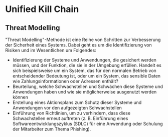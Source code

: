 # Unified Kill Chain

## Threat Modelling

"Threat Modelling"-Methode ist eine Reihe von Schritten zur Verbesserung der Sicherheit eines Systems. Dabei geht es um die Identifizierung von Risiken und im Wesentlichen um Folgendes:

* Identifizierung der Systeme und Anwendungen, die gesichert werden müssen, und der Funktion, die sie in der Umgebung erfüllen. Handelt es sich beispielsweise um ein System, das für den normalen Betrieb von entscheidender Bedeutung ist, oder um ein System, das sensible Daten wie Zahlungsinformationen oder Adressen enthält?
* Beurteilung, welche Schwachstellen und Schwächen diese Systeme und Anwendungen haben und wie sie möglicherweise ausgenutzt werden können
* Erstellung eines Aktionsplans zum Schutz dieser Systeme und Anwendungen vor den aufgezeigten Schwachstellen
* Einführung von Richtlinien, um zu verhindern, dass diese Schwachstellen erneut auftreten (z. B. Einführung eines Softwareentwicklungszyklus (SDLC) für eine Anwendung oder Schulung der Mitarbeiter zum Thema Phishing).



<figure><img src="https://tryhackme-images.s3.amazonaws.com/user-uploads/5de96d9ca744773ea7ef8c00/room-content/708e85cf63230b21bacee32bfbd6d311.png" alt=""><figcaption></figcaption></figure>







